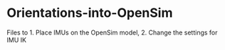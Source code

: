 # Orientations-into-OpenSim
 Files to 1. Place IMUs on the OpenSim model, 2. Change the settings for IMU IK
